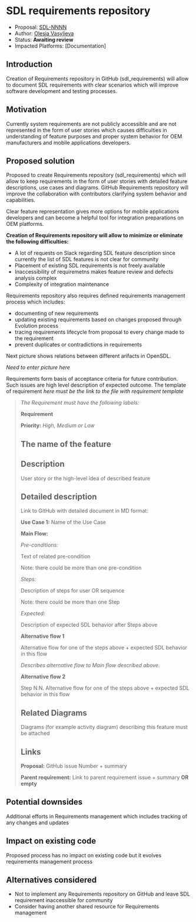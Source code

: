# SDL requirements repository 

* Proposal: [SDL-NNNN](NNNN-filename.md)
* Author: [Olesia Vasylieva](https://github.com/smartdevicelink)
* Status: **Awaiting review**
* Impacted Platforms: [Documentation]

## Introduction

Creation of Requirements repository in GitHub (sdl_requirements) will allow to document SDL requirements with clear scenarios which will improve software development and testing processes.

## Motivation

Currently system requirements are not publicly accessible and are not represented in the form of user stories which causes difficulties in understanding of feature purposes and proper system behavior for OEM manufacturers and mobile applications developers.

## Proposed solution

Proposed to create Requirements repository (sdl_requirements) which will allow to keep requirements in the form of user stories with detailed feature descriptions, use cases and diagrams. GitHub Requirements repository will improve the collaboration with contributors clarifying system behavior and capabilities. 

Clear feature representation gives more options for mobile applications developers and can become a helpful tool for integration preparations on OEM platforms.

**Creation of Requirements repository will allow to minimize or eliminate the following difficulties:**

- A lot of requests on Slack regarding SDL feature description since currently the list of SDL features is not clear for community
- Placement of existing SDL requirements is not freely available
- Inaccessibility of requiremetns makes feature review and defects analysis complex
- Complexity of integration maintenance

Requirements repository also requires defined requirements management process which includes:

- documenting of new requirements
- updating existing requirements based on changes proposed through Evolution process
- tracing requirements lifecycle from proposal to every change made to the requirement
- prevent duplicates or contradictions in requirements

Next picture shows relations between different arifacts in OpenSDL.


_Need to enter picture here_



Requirements form basis of acceptance criteria for future contribution. Such issues are high level description of expected outcome.
The template of requirement _here must be the link to the file with requirement template_



>_The Requirement must have the following labels:_
>
> **Requirement**
>
> **Priority:** _High, Medium or Low_
>
> ## The name of the feature
>
> ## Description
>
> User story or the high-level idea of described feature
>
> ## Detailed description
>
> Link to GitHub with detailed document in MD format:
>
> **Use Case 1:** Name of the Use Case
>
> **Main Flow:**
>
> _Pre-conditions:_
>
> Text of related pre-condition
>
> Note: there could be more than one pre-condition
>
> _Steps:_
>
> Description of steps for user OR sequence
>
> Note: there could be more than one Step
>
> _Expected:_
>
> Description of expected SDL behavior after Steps above
>
> **Alternative flow 1**
>
> Alternative flow for one of the steps above + expected SDL behavior in this flow
>
> _Describes alternative flow to Main flow described above._
>
> **Alternative flow 2**
>
> Step N.N. Alternative flow for one of the steps above + expected SDL behavior in this flow
>
> ## Related Diagrams
>
> Diagrams (for example activity diagram) describing this feature must be attached
>
> ## Links
>
> **Proposal:** GitHub issue Number + summary
>
> **Parent requirement:** Link to parent requirement issue + summary **OR empty**


## Potential downsides

Additional efforts in Requirements management which includes tracking of any changes and updates

## Impact on existing code

Proposed process has no impact on existing code but it evolves requirements management process

## Alternatives considered

- Not to implement any Requirements repository on GitHub and leave SDL requirement inaccessible for community
- Consider having another shared resource for Requirements management
